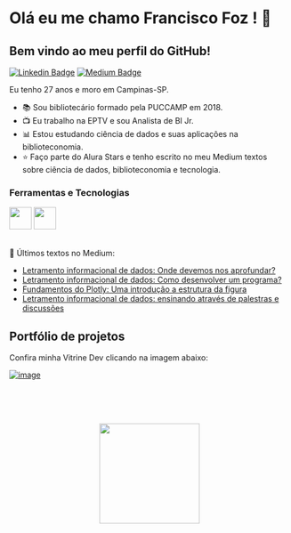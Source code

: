 

# Olá eu me chamo Francisco Foz ! 👋
## Bem vindo ao meu perfil do GitHub!           

<p align='left'>
    
[![Linkedin Badge](https://img.shields.io/badge/LinkedIn-0077B5?style=for-the-badge&logo=linkedin&logoColor=white
)](https://www.linkedin.com/in/francisco-tadeu-foz/)
[![Medium Badge](https://img.shields.io/badge/Medium-12100E?style=for-the-badge&logo=medium&logoColor=white
)](https://medium.com/@franciscofoz)
</p>

Eu tenho 27 anos e moro em Campinas-SP.


- :books: Sou bibliotecário formado pela PUCCAMP em 2018.
- :tv: Eu trabalho na EPTV e sou Analista de BI Jr.
- :bar_chart: Estou estudando ciência de dados e suas aplicações na biblioteconomia.
- :star: Faço parte do Alura Stars e tenho escrito no meu Medium textos sobre ciência de dados, biblioteconomia e tecnologia.


### Ferramentas e Tecnologias
<code><img src="https://cdn.jsdelivr.net/gh/devicons/devicon/icons/python/python-original.svg" width="40" height="40"></code>
<code><img src="https://upload.wikimedia.org/wikipedia/commons/thumb/c/cf/New_Power_BI_Logo.svg/2048px-New_Power_BI_Logo.svg.png" width="40" height="40"></code>
</br>
</br>


:pencil: Últimos textos no Medium:
<!-- MEDIUM:START -->
- [Letramento informacional de dados: Onde devemos nos aprofundar?](https://franciscofoz.medium.com/letramento-informacional-de-dados-onde-devemos-nos-aprofundar-42b5e1da4667?source=rss-30612e32581e------2)
- [Letramento informacional de dados: Como desenvolver um programa?](https://franciscofoz.medium.com/letramento-informacional-de-dados-como-desenvolver-um-programa-9cc270055aa0?source=rss-30612e32581e------2)
- [Fundamentos do Plotly: Uma introdução a estrutura da figura](https://franciscofoz.medium.com/fundamentos-do-plotly-uma-introdu%C3%A7%C3%A3o-a-estrutura-da-figura-57da92313bfa?source=rss-30612e32581e------2)
- [Letramento informacional de dados: ensinando através de palestras e  discussões](https://franciscofoz.medium.com/letramento-informacional-de-dados-ensinando-atrav%C3%A9s-de-palestras-e-discuss%C3%B5es-f7469a54c132?source=rss-30612e32581e------2)
<!-- MEDIUM:END -->


## Portfólio de projetos

Confira minha Vitrine Dev clicando na imagem abaixo:

[![image](https://user-images.githubusercontent.com/64700794/188927548-c627858f-5e22-4373-b6fc-f9bd26c5195f.png)](https://cursos.alura.com.br/vitrinedev/FranciscoFoz)

</br>
</br>
</br>

<div>
<a href="https://gist.github.com/FranciscoFoz">
<p align = "center"> <img height="180em" src="https://github-readme-stats.vercel.app/api/top-langs/?username=FranciscoFoz&layout=compact&langs_count=7&theme=dracula"/>
</div>

